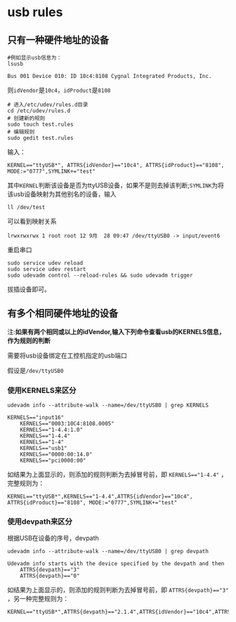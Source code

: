 # usb rules

## 只有一种硬件地址的设备

```shell
#例如显示usb信息为：
lsusb
```

```shell
Bus 001 Device 010: ID 10c4:8108 Cygnal Integrated Products, Inc.
```

则`idVendor`是`10c4`，`idProduct`是`8108`

```shell
# 进入/etc/udev/rules.d目录
cd /etc/udev/rules.d
# 创建新的规则
sudo touch test.rules
# 编辑规则
sudo gedit test.rules
```

输入：

```shell
KERNEL=="ttyUSB*", ATTRS{idVendor}=="10c4", ATTRS{idProduct}=="8108", MODE:="0777",SYMLINK+="test"
```

其中`KERNEL`判断该设备是否为ttyUSB设备，如果不是则去掉该判断;`SYMLINK`为将该usb设备映射为其他别名的设备，输入

```shell
ll /dev/test
```

可以看到映射关系

```shell
lrwxrwxrwx 1 root root 12 9月  28 09:47 /dev/ttyUSB0 -> input/event6
```

重启串口

```shell
sudo service udev reload
sudo service udev restart
sudo udevadm control --reload-rules && sudo udevadm trigger
```

拔插设备即可。

## 有多个相同硬件地址的设备

注:**如果有两个相同或以上的idVendor,输入下列命令查看usb的KERNELS信息，作为规则的判断**

需要将usb设备绑定在工控机指定的usb端口

假设是`/dev/ttyUSB0`

### 使用KERNELS来区分

```shell
udevadm info --attribute-walk --name=/dev/ttyUSB0 | grep KERNELS
```

```shell
KERNELS=="input16"
    KERNELS=="0003:10C4:8108.0005"
    KERNELS=="1-4.4:1.0"
    KERNELS=="1-4.4"
    KERNELS=="1-4"
    KERNELS=="usb1"
    KERNELS=="0000:00:14.0"
    KERNELS=="pci0000:00"
```

如结果为上面显示的，则添加的规则判断为去掉冒号前，即 `KERNELS=="1-4.4"`  ，完整规则为：

```shell
KERNEL=="ttyUSB*",KERNELS=="1-4.4",ATTRS{idVendor}=="10c4", ATTRS{idProduct}=="8108", MODE:="0777",SYMLINK+="test"
```

### 使用devpath来区分

根据USB在设备的序号，devpath

```shell
udevadm info --attribute-walk --name=/dev/ttyUSB0 | grep devpath
```

```shell
Udevadm info starts with the device specified by the devpath and then
    ATTRS{devpath}=="3"
    ATTRS{devpath}=="0"
```

如结果为上面显示的，则添加的规则判断为去掉冒号前，即 `ATTRS{devpath}=="3"` ，另一种完整规则为：

```shell
KERNEL=="ttyUSB*",ATTRS{devpath}=="2.1.4",ATTRS{idVendor}=="10c4",ATTRS{idProduct}=="8108",MODE:="0777",SYMLINK+="test"
```
